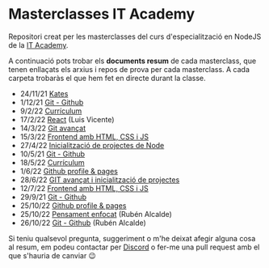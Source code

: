 # Masterclasses IT Academy

Repositori creat per les masterclasses del curs d'especialització en NodeJS de la [IT Academy](https://www.barcelonactiva.cat/es/itacademy). 

A continuació pots trobar els **documents resum** de cada masterclass, que tenen enllaçats els arxius i repos de prova per cada masterclass. A cada carpeta trobaràs el que hem fet en directe durant la classe.

- 24/11/21 [Kates](https://github.com/StratocasterO/masterclasses-it-academy/tree/master/2021_11_24%20katas)
- 1/12/21 [Git - Github](https://github.com/StratocasterO/masterclasses-it-academy/blob/master/2021_12_01%20git/git.md)
- 9/2/22 [Currículum](https://github.com/StratocasterO/masterclasses-it-academy/blob/master/2022_02_09%20curriculum/curriculum.md)
- 17/2/22 [React](https://github.com/StratocasterO/masterclasses-it-academy/blob/master/2022_02_17%20react/react.md) (Luis Vicente)
- 14/3/22 [Git avançat](https://github.com/StratocasterO/masterclasses-it-academy/blob/master/2022_03_14%20git%20avanzado/git2.md)
- 15/3/22 [Frontend amb HTML, CSS i JS](https://github.com/StratocasterO/masterclasses-it-academy/blob/master/2022_03_15%20frontend/frontend.md)
- 27/4/22 [Inicialització de projectes de Node](https://github.com/StratocasterO/masterclasses-it-academy/blob/master/2022_04_27%20npm%20init/inicialitzacio.md)
- 10/5/21 [Git - Github](https://github.com/StratocasterO/masterclasses-it-academy/blob/master/2022_05_10%20git/git.md)
- 18/5/22 [Currículum](https://github.com/StratocasterO/masterclasses-it-academy/blob/master/2022_05_18%20curriculum/curriculum.md)
- 1/6/22 [Github profile & pages](https://github.com/StratocasterO/masterclasses-it-academy/blob/master/2022_06_01%20github/github.md)
- 28/6/22 [GIT avançat i inicialització de projectes](https://github.com/StratocasterO/masterclasses-it-academy/blob/master/2022_06_28%20git%20%2B%20npm/git_npm.md)
- 12/7/22 [Frontend amb HTML, CSS i JS](https://github.com/StratocasterO/masterclasses-it-academy/blob/master/2022_07_12%20frontend/frontend.md)
- 29/9/21 [Git - Github](https://github.com/StratocasterO/masterclasses-it-academy/blob/master/2022_09_29%20git/git.md)
- 25/10/22 [Github profile & pages](https://github.com/StratocasterO/masterclasses-it-academy/blob/master/2022_06_01%20github/github.md)
- 25/10/22 [Pensament enfocat](https://github.com/StratocasterO/masterclasses-it-academy/blob/master/2022_10_25%20pensament/pensament.md) (Rubén Alcalde)
- 26/10/22 [Git - Github](https://github.com/StratocasterO/masterclasses-it-academy/blob/master/2022_10_26%20github/git.md) (Rubén Alcalde)


Si teniu qualsevol pregunta, suggeriment o m'he deixat afegir alguna cosa al resum, em podeu contactar per [Discord](discordapp.com/users/Stratocaster_o#1117) o fer-me una pull request amb el que s'hauria de canviar 😉